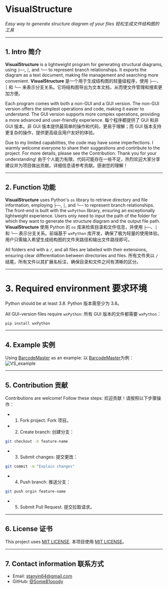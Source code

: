 # VisualStructure
*Easy way to generate structure diagram of your files*
*轻松生成文件结构图的工具*

---
## 1. Intro 简介
**VisualStructure** is a lightweight program for generating structural diagrams, using `├──`, `│`, and `└──` to represent branch relationships. It exports the diagram as a text document, making file management and searching more convenient.
**VisualStructure** 是一个用于生成结构图的轻量级程序，使用 `├──`、`│` 和 `└──` 来表示分支关系。它将结构图导出为文本文档，从而使文件管理和搜索更加方便。

Each program comes with both a non-GUI and a GUI version. The non-GUI version offers the simplest operations and code, making it easier to understand. The GUI version supports more complex operations, providing a more advanced and user-friendly experience.
每个程序都提供了 GUI 和非 GUI 版本。非 GUI 版本提供最简单的操作和代码，更易于理解；而 GUI 版本支持更复杂的操作，提供更高级且用户友好的体验。

Due to my limited capabilities, the code may have some imperfections. I warmly welcome everyone to share their suggestions and contribute to the project. For more details, please see the Contribution. Thank you for your understanding!
由于个人能力有限，代码可能存在一些不足，热烈欢迎大家分享建议并为项目做出贡献。详细信息请参考贡献。感谢您的理解！

---
## 2. Function 功能

**VisualStructure** uses Python's `os` library to retrieve directory and file information, employing `├──`, `│`, and `└──` to represent branch relationships. The front-end is built with the `wxPython` library, ensuring an exceptionally lightweight experience. Users only need to input the path of the folder for which they want to generate the structure diagram and the output file path.
**VisualStructure** 使用 Python 的 `os` 库来检索目录和文件信息，并使用 `├──`、`│` 和 `└──` 表示分支关系。前端基于 `wxPython` 库开发，确保了极为轻量的使用体验。用户只需输入希望生成结构图的文件夹路径和输出文件路径即可。

All folders end with a `/`, and all files are labeled with their extensions, ensuring clear differentiation between directories and files.
所有文件夹以 `/` 结尾，所有文件以其扩展名标注，确保目录和文件之间有清晰的区分。

---
# 3. Required environment 要求环境

Python should be at least 3.8.
Python 版本需至少为 3.8。

All GUI-version files require `wxPython`:
所有 GUI 版本的文件都需要 `wxPython`：
```bash
pip install wxPython
```

---
## 4. Example 实例

Using [BarcodeMaster](https://github.com/SomeB1oody/BarcodeMaster) as an example:
以 [BarcodeMaster](https://github.com/SomeB1oody/BarcodeMaster)为例：
![VS_example](https://github.com/user-attachments/assets/9db1d30a-e20e-4463-b0c8-386fffcac01b)

---

## 5. Contribution 贡献

Contributions are welcome! Follow these steps:
欢迎贡献！请按照以下步骤操作：
 - 1. Fork project.
      Fork 项目。
 - 2. Create branch:
      创建分支：
 ```bash
 git checkout -b feature-name
```
- 3. Submit changes:
     提交更改：
```bash
git commit -m "Explain changes"
```
- 4. Push branch:
     推送分支：
```bash
git push orgin feature-name
```
- 5. Submit Pull Request.
     提交拉取请求。

---
## 6. License 证书

This project uses [MIT LICENSE](https://github.com/SomeB1oody/VisualStructure/blob/main/LICENSE).
本项目使用 [MIT LICENSE](https://github.com/SomeB1oody/VisualStructure/blob/main/LICENSE)。

---
## 7. Contact information 联系方式

- Email: stanyin64@gmail.com
- GitHub: [@SomeB1ooody](https://github.com/SomeB1oody)
